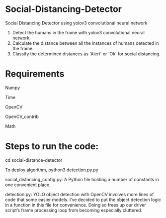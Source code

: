 # Social-Distancing-Detector
Social Distancing Detector using yolov3 convolutional neural network

1. Detect the humans in the frame with yolov3 convolutional neural network.
2. Calculate the distance between all the instances of humans detected in the frame.
3. Classify the determined distances as 'Alert' or 'Ok' for social distancing.



# Requirements

Numpy

Time

OpenCV

OpenCV_contrib

Math


 
 
# Steps to run the code:

cd social-distance-detector

To deploy algorithm, python3 detection.py.py

social_distancing_config.py: A Python file holding a number of constants in one convenient place.

detection.py: YOLO object detection with OpenCV involves more lines of code that some easier models. 
I’ve decided to put the object detection logic in a function in this file for convenience. 
Doing so frees up our driver script’s frame processing loop from becoming especially cluttered.
